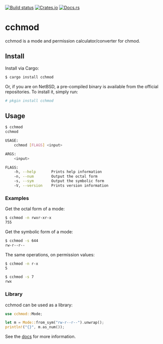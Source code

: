 [![Build status](https://github.com/mirryi/cchmod/workflows/ci/badge.svg)](https://github.com/mirryi/cchmod/actions)
[![Crates.io](https://img.shields.io/crates/v/cchmod.svg)](https://crates.io/crates/cchmod)
[![Docs.rs](https://docs.rs/cchmod/badge.svg)](https://docs.rs/cchmod)

# cchmod

cchmod is a mode and permission calculator/converter for chmod.

## Install

Install via Cargo:

```bash
$ cargo install cchmod
```

Or, if you are on NetBSD, a pre-compiled binary is available from the official repositories.
To install it, simply run:
```bash
# pkgin install cchmod
```

## Usage

```bash
$ cchmod
cchmod

USAGE:
    cchmod [FLAGS] <input>

ARGS:
    <input>

FLAGS:
    -h, --help       Prints help information
    -n, --num        Output the octal form
    -s, --sym        Output the symbolic form
    -V, --version    Prints version information
```

### Examples

Get the octal form of a mode:

```bash
$ cchmod -n rwxr-xr-x
755
```

Get the symbolic form of a mode:

```bash
$ cchmod -s 644
rw-r--r--
```

The same operations, on permission values:

```bash
$ cchmod -n r-x
5

$ cchmod -s 7
rwx
```

### Library

cchmod can be used as a library:

```rust
use cchmod::Mode;

let m = Mode::from_sym("rw-r--r--").unwrap();
println!("{}", m.as_num());
```

See the [docs](https://docs.rs/cchmod) for more information.
